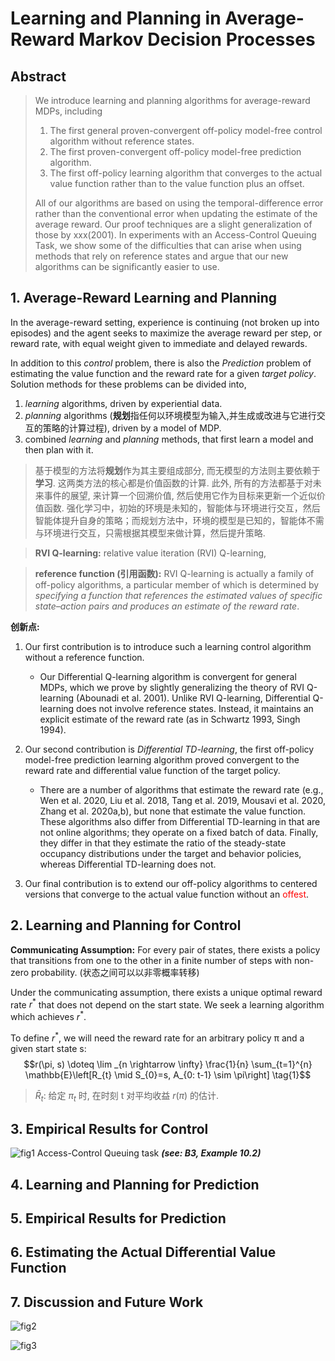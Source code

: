 <link rel="stylesheet" type="text/css" href="<..//..//style.css>">

# Learning and Planning in Average-Reward Markov Decision Processes

## Abstract

> We introduce learning and planning algorithms for average-reward MDPs, including
>
> 1. The first general proven-convergent off-policy model-free control algorithm without reference states.  
> 2. The first proven-convergent off-policy model-free prediction algorithm.
> 3. The first off-policy learning algorithm that converges to the actual value function rather than to the value function plus an offset. 
>
> All of our algorithms are based on using the temporal-difference error rather than the conventional error when updating the estimate of the average reward. Our proof techniques are a slight generalization of those by xxx(2001). In experiments with an Access-Control Queuing Task, we show some of the difficulties that can arise when using methods that rely on reference states and argue that our new algorithms can be significantly easier to use.

## 1. Average-Reward Learning and Planning

In the average-reward setting, experience is continuing (not broken up into episodes) and the agent seeks to maximize the average reward per step, or reward rate, with equal weight given to immediate and delayed rewards.

In addition to this *control* problem, there is also the *Prediction* problem of estimating the value function and the reward rate for a given *target policy*.
Solution methods for these problems can be divided into,

1. *learning* algorithms, driven by experiential data.
2. *planning* algorithms (**规划**指任何以环境模型为输入,并生成或改进与它进行交互的策略的计算过程), driven by a model of MDP.
3. combined *learning* and *planning* methods, that first learn a model and then plan with it.

> 基于模型的方法将**规划**作为其主要组成部分, 而无模型的方法则主要依赖于**学习**. 这两类方法的核心都是价值函数的计算. 此外, 所有的方法都基于对未来事件的展望, 来计算一个回溯价值, 然后使用它作为目标来更新一个近似价值函数. 强化学习中，初始的环境是未知的，智能体与环境进行交互，然后智能体提升自身的策略；而规划方法中，环境的模型是已知的，智能体不需与环境进行交互，只需根据其模型来做计算，然后提升策略.

> **RVI Q-learning:** relative value iteration (RVI) Q-learning,

> **reference function (引用函数):** RVI Q-learning is actually a family of off-policy algorithms, a particular member of which is determined by *specifying a function that references the estimated values of specific state–action pairs and produces an estimate of the reward rate*.

**创新点:**

1. Our first contribution is to introduce such a learning control algorithm without a reference function.
    - Our Differential Q-learning algorithm is convergent for general MDPs, which we prove by slightly generalizing the theory of RVI Q-learning (Abounadi et al. 2001). Unlike RVI Q-learning, Differential Q-learning does not involve reference states. Instead, it maintains an explicit estimate of the reward rate (as in Schwartz 1993, Singh 1994).

2. Our second contribution is *Differential TD-learning*, the first off-policy model-free prediction learning algorithm proved convergent to the reward rate and differential value function of the target policy.
    - There are a number of algorithms that estimate the reward rate (e.g., Wen et al. 2020, Liu et al. 2018, Tang et al. 2019, Mousavi et al. 2020, Zhang et al. 2020a,b), but none that estimate the value function. These algorithms also differ from Differential TD-learning in that are not online algorithms; they operate on a fixed batch of data. Finally, they differ in that they estimate the ratio of the steady-state occupancy distributions under the target and behavior policies, whereas Differential TD-learning does not.

3. Our final contribution is to extend our off-policy algorithms to centered versions that converge to the actual value function without an <font color=Red>offest</font>.

## 2. Learning and Planning for Control

**Communicating Assumption:** For every pair of states, there exists a policy that transitions from one to the other in a finite number of steps with non-zero probability. (状态之间可以以非零概率转移)

Under the communicating assumption, there exists a unique optimal reward rate $r^{*}$ that does not depend on the start state.  We seek a learning algorithm which achieves $r^{*}$.

To define $r^{*}$, we will need the reward rate for an arbitrary policy π and a given start state s:
$$r(\pi, s) \doteq \lim _{n \rightarrow \infty} \frac{1}{n} \sum_{t=1}^{n} \mathbb{E}\left[R_{t} \mid S_{0}=s, A_{0: t-1} \sim \pi\right] \tag{1}$$

> $\bar{R}_{t}$: 给定 $\pi_t$ 时, 在时刻 t 对平均收益 $r(\pi)$ 的估计.

## 3. Empirical Results for Control
![fig1](https://pdf.cdn.readpaper.com/parsed/fetch_target/522a86da182392db5e9ba9f951ad8aa1_3_Figure_1.png)
Access-Control Queuing task ***(see: B3, Example 10.2)***

## 4. Learning and Planning for Prediction

## 5. Empirical Results for Prediction

## 6. Estimating the Actual Differential Value Function

## 7. Discussion and Future Work

![fig2](https://pdf.cdn.readpaper.com/parsed/fetch_target/522a86da182392db5e9ba9f951ad8aa1_4_Figure_2.png)

![fig3](https://pdf.cdn.readpaper.com/parsed/fetch_target/522a86da182392db5e9ba9f951ad8aa1_6_Figure_3.png)
